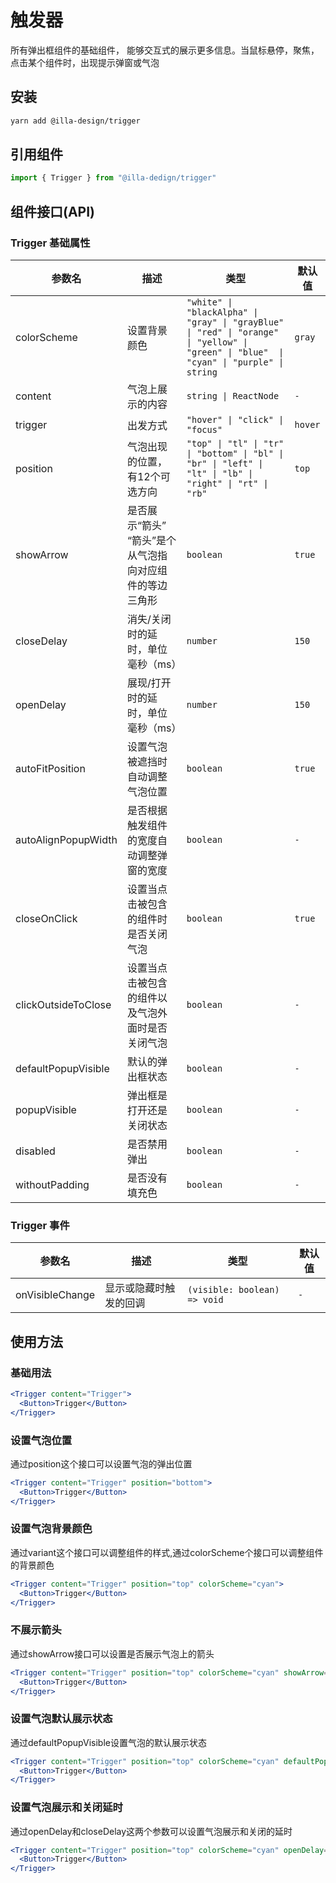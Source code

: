 # 触发器

所有弹出框组件的基础组件， 能够交互式的展示更多信息。当鼠标悬停，聚焦，点击某个组件时，出现提示弹窗或气泡

## 安装

```bash
yarn add @illa-design/trigger
```

## 引用组件

```jsx
import { Trigger } from "@illa-dedign/trigger"
```

## 组件接口(API)

### Trigger 基础属性

| 参数名              | 描述                                                    | 类型                                                         | 默认值  |
| ------------------- | ------------------------------------------------------- | ------------------------------------------------------------ | ------- |
| colorScheme         | 设置背景颜色                                            | `"white" \| "blackAlpha" \| "gray" \| "grayBlue" \| "red" \| "orange" \| "yellow" \| "green" \| "blue"  \| "cyan" \| "purple" \| string` | `gray`  |
| content             | 气泡上展示的内容                                        | `string \| ReactNode`                                        | `-`     |
| trigger             | 出发方式                                                | `"hover" \| "click" \| "focus"`                              | `hover` |
| position            | 气泡出现的位置，有12个可选方向                          | `"top" \| "tl" \| "tr" \| "bottom" \| "bl" \| "br" \| "left" \| "lt" \| "lb" \| "right" \| "rt" \| "rb"` | `top`   |
| showArrow           | 是否展示“箭头” “箭头”是个从气泡指向对应组件的等边三角形 | `boolean`                                                    | `true`  |
| closeDelay          | 消失/关闭时的延时，单位毫秒（ms）                       | `number`                                                     | `150`   |
| openDelay           | 展现/打开时的延时，单位毫秒（ms）                       | `number`                                                     | `150`   |
| autoFitPosition     | 设置气泡被遮挡时自动调整气泡位置                        | `boolean`                                                    | `true`  |
| autoAlignPopupWidth | 是否根据触发组件的宽度自动调整弹窗的宽度                | `boolean`                                                    | `-`     |
| closeOnClick        | 设置当点击被包含的组件时是否关闭气泡                    | `boolean`                                                    | `true`  |
| clickOutsideToClose | 设置当点击被包含的组件以及气泡外面时是否关闭气泡                    | `boolean`                                                    | `-`  |
| defaultPopupVisible | 默认的弹出框状态                                        | `boolean`                                                    | `-`     |
| popupVisible        | 弹出框是打开还是关闭状态                                | `boolean`                                                    | `-`     |
| disabled            | 是否禁用弹出                                            | `boolean`                                                    | `-`     |
| withoutPadding      | 是否没有填充色                                           | `boolean`                                                    | `-`     |


### Trigger 事件

| 参数名          | 描述                   | 类型                         | 默认值 |
| --------------- | ---------------------- | ---------------------------- | ------ |
| onVisibleChange | 显示或隐藏时触发的回调 | `(visible: boolean) => void` | `-`    |



## 使用方法

### 基础用法

```jsx
<Trigger content="Trigger">
  <Button>Trigger</Button>
</Trigger>
```

### 设置气泡位置

通过position这个接口可以设置气泡的弹出位置

```jsx
<Trigger content="Trigger" position="bottom">
  <Button>Trigger</Button>
</Trigger>
```

### 设置气泡背景颜色

通过variant这个接口可以调整组件的样式,通过colorScheme个接口可以调整组件的背景颜色

```jsx
<Trigger content="Trigger" position="top" colorScheme="cyan">
  <Button>Trigger</Button>
</Trigger>
```

### 不展示箭头

通过showArrow接口可以设置是否展示气泡上的箭头

```jsx
<Trigger content="Trigger" position="top" colorScheme="cyan" showArrow={false}>
  <Button>Trigger</Button>
</Trigger>
```

### 设置气泡默认展示状态

通过defaultPopupVisible设置气泡的默认展示状态

```jsx
<Trigger content="Trigger" position="top" colorScheme="cyan" defaultPopupVisible>
  <Button>Trigger</Button>
</Trigger>
```

### 设置气泡展示和关闭延时

通过openDelay和closeDelay这两个参数可以设置气泡展示和关闭的延时

```jsx
<Trigger content="Trigger" position="top" colorScheme="cyan" openDelay={1000} closeDelay={1000}>
  <Button>Trigger</Button>
</Trigger>
```

